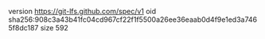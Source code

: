 version https://git-lfs.github.com/spec/v1
oid sha256:908c3a43b41fc04cd967cf22f1f5500a26ee36eaab0d4f9e1ed3a7465f8dc187
size 592
